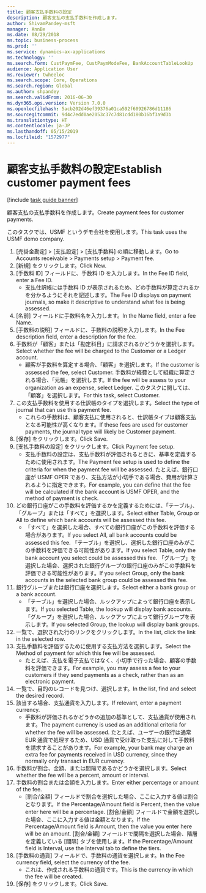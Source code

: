 ```yaml
---
title: 顧客支払手数料の設定
description: 顧客支払の支払手数料を作成します。
author: ShivamPandey-msft
manager: AnnBe
ms.date: 08/29/2018
ms.topic: business-process
ms.prod: ''
ms.service: dynamics-ax-applications
ms.technology: ''
ms.search.form: CustPaymFee, CustPaymModeFee, BankAccountTableLookUp
audience: Application User
ms.reviewer: twheeloc
ms.search.scope: Core, Operations
ms.search.region: Global
ms.author: shpandey
ms.search.validFrom: 2016-06-30
ms.dyn365.ops.version: Version 7.0.0
ms.openlocfilehash: 5acb202d46ef39376a01ca592f60926786d11186
ms.sourcegitcommit: 9d4c7edd0ae2053c37c7d81cdd180b16bf3a9d3b
ms.translationtype: HT
ms.contentlocale: ja-JP
ms.lasthandoff: 05/15/2019
ms.locfileid: "1572977"
---
```

# <a name="establish-customer-payment-fees"></a><span data-ttu-id="ac762-103">顧客支払手数料の設定</span><span class="sxs-lookup"><span data-stu-id="ac762-103">Establish customer payment fees</span></span>

[!include [task guide banner](../../includes/task-guide-banner.md)]

<span data-ttu-id="ac762-104">顧客支払の支払手数料を作成します。</span><span class="sxs-lookup"><span data-stu-id="ac762-104">Create payment fees for customer payments.</span></span>

<span data-ttu-id="ac762-105">このタスクでは、USMF というデモ会社を使用します。</span><span class="sxs-lookup"><span data-stu-id="ac762-105">This task uses the USMF demo company.</span></span>

1. <span data-ttu-id="ac762-106">[売掛金勘定] > [支払設定] > [支払手数料] の順に移動します。</span><span class="sxs-lookup"><span data-stu-id="ac762-106">Go to Accounts receivable > Payments setup > Payment fee.</span></span>
2. <span data-ttu-id="ac762-107">[新規] をクリックします。</span><span class="sxs-lookup"><span data-stu-id="ac762-107">Click New.</span></span>
3. <span data-ttu-id="ac762-108">[手数料 ID] フィールドに、手数料 ID を入力します。</span><span class="sxs-lookup"><span data-stu-id="ac762-108">In the Fee ID field, enter a Fee ID.</span></span>
    * <span data-ttu-id="ac762-109">支払仕訳帳には手数料 ID が表示されるため、どの手数料が算定されるかを分かるようにそれを記述します。</span><span class="sxs-lookup"><span data-stu-id="ac762-109">The Fee ID displays on payment journals, so make it descriptive to understand what fee is being assessed.</span></span>  
4. <span data-ttu-id="ac762-110">[名前] フィールドに手数料名を入力します。</span><span class="sxs-lookup"><span data-stu-id="ac762-110">In the Name field, enter a fee Name.</span></span>
5. <span data-ttu-id="ac762-111">[手数料の説明] フィールドに、手数料の説明を入力します。</span><span class="sxs-lookup"><span data-stu-id="ac762-111">In the Fee description field, enter a description for the fee.</span></span>
6. <span data-ttu-id="ac762-112">手数料が「顧客」または「勘定科目」に請求されるかどうかを選択します。</span><span class="sxs-lookup"><span data-stu-id="ac762-112">Select whether the fee will be charged to the Customer or a Ledger account.</span></span>
    * <span data-ttu-id="ac762-113">顧客が手数料を算定する場合、「顧客」を選択します。</span><span class="sxs-lookup"><span data-stu-id="ac762-113">If the customer is assessed the fee, select Customer.</span></span> <span data-ttu-id="ac762-114">手数料が経費として組織に算定される場合、「元帳」を選択します。</span><span class="sxs-lookup"><span data-stu-id="ac762-114">If the fee will be assess to your organization as an expense, select Ledger.</span></span> <span data-ttu-id="ac762-115">このタスクに関しては、「顧客」を選択します。</span><span class="sxs-lookup"><span data-stu-id="ac762-115">For this task, select Customer.</span></span>  
7. <span data-ttu-id="ac762-116">この支払手数料を使用する仕訳帳のタイプを選択します。</span><span class="sxs-lookup"><span data-stu-id="ac762-116">Select the type of  journal that can use this payment fee.</span></span>
    * <span data-ttu-id="ac762-117">これらの手数料は、顧客支払に使用されると、仕訳帳タイプは顧客支払となる可能性が高くなります。</span><span class="sxs-lookup"><span data-stu-id="ac762-117">If these fees are used for customer payments, the journal type will likely be Customer payment.</span></span>  
8. <span data-ttu-id="ac762-118">[保存] をクリックします。</span><span class="sxs-lookup"><span data-stu-id="ac762-118">Click Save.</span></span>
9. <span data-ttu-id="ac762-119">[支払手数料の設定] をクリックします。</span><span class="sxs-lookup"><span data-stu-id="ac762-119">Click Payment fee setup.</span></span>
    * <span data-ttu-id="ac762-120">支払手数料の設定は、支払手数料が評価されるときに、基準を定義するために使用されます。</span><span class="sxs-lookup"><span data-stu-id="ac762-120">The Payment fee setup is used to define the criteria for when the payment fee will be assessed.</span></span>  <span data-ttu-id="ac762-121">たとえば、銀行口座が USMF OPER であり、支払方法が小切手である場合、費用が計算されるように指定できます。</span><span class="sxs-lookup"><span data-stu-id="ac762-121">For example, you can define that the fee will be calculated if the bank account is USMF OPER, and the method of payment is check.</span></span>  
10. <span data-ttu-id="ac762-122">どの銀行口座がこの手数料を評価するかを定義するためには、「テーブル」、「グループ」または「すべて」を選択します。</span><span class="sxs-lookup"><span data-stu-id="ac762-122">Select either Table, Group or All to define which bank accounts will be assessed this fee.</span></span>
    * <span data-ttu-id="ac762-123">「すべて」を選択した場合、すべての銀行口座がこの手数料を評価する場合があります。</span><span class="sxs-lookup"><span data-stu-id="ac762-123">If you select All, all bank accounts could be assessed this fee.</span></span>  <span data-ttu-id="ac762-124">「テーブル」を選択し、選択した銀行口座のみがこの手数料を評価できる可能性があります。</span><span class="sxs-lookup"><span data-stu-id="ac762-124">If you select Table, only the bank account you select could be assessed this fee.</span></span> <span data-ttu-id="ac762-125">「グループ」を選択した場合、選択された銀行グループの銀行口座のみがこの手数料を評価できる可能性があります。</span><span class="sxs-lookup"><span data-stu-id="ac762-125">If you select Group, only the bank accounts in the selected bank group could be assessed this fee.</span></span>  
11. <span data-ttu-id="ac762-126">銀行グループまたは銀行口座を選択します。</span><span class="sxs-lookup"><span data-stu-id="ac762-126">Select either a bank group or a bank account.</span></span>
    * <span data-ttu-id="ac762-127">「テーブル」を選択した場合、ルックアップによって銀行口座を表示します。</span><span class="sxs-lookup"><span data-stu-id="ac762-127">If you selected Table, the lookup will display bank accounts.</span></span> <span data-ttu-id="ac762-128">「グループ」を選択した場合、ルックアップによって銀行グループを表示します。</span><span class="sxs-lookup"><span data-stu-id="ac762-128">If you selected Group, the lookup will display bank groups.</span></span>  
12. <span data-ttu-id="ac762-129">一覧で、選択された行のリンクをクリックします。</span><span class="sxs-lookup"><span data-stu-id="ac762-129">In the list, click the link in the selected row.</span></span>
13. <span data-ttu-id="ac762-130">支払手数料を評価するために使用する支払方法を選択します。</span><span class="sxs-lookup"><span data-stu-id="ac762-130">Select the Method of payment for which this fee will be assessed.</span></span>
    * <span data-ttu-id="ac762-131">たとえば、支払を電子支払ではなく、小切手で行った場合、顧客の手数料を評価できます。</span><span class="sxs-lookup"><span data-stu-id="ac762-131">For example, you may assess a fee to your customers if they send payments as a check, rather than as an electronic payment.</span></span>  
14. <span data-ttu-id="ac762-132">一覧で、目的のレコードを見つけ、選択します。</span><span class="sxs-lookup"><span data-stu-id="ac762-132">In the list, find and select the desired record.</span></span>
15. <span data-ttu-id="ac762-133">該当する場合、支払通貨を入力します。</span><span class="sxs-lookup"><span data-stu-id="ac762-133">If relevant, enter a payment currency.</span></span>
    * <span data-ttu-id="ac762-134">手数料が評価されるかどうかの追加の基準として、支払通貨が使用されます。</span><span class="sxs-lookup"><span data-stu-id="ac762-134">The payment currency is used as an additional criteria for whether the fee will be assessed.</span></span>  <span data-ttu-id="ac762-135">たとえば、ユーザーの銀行は通常 EUR 通貨で処理するため、USD 通貨で受け取った支払に対して手数料を請求することがあります。</span><span class="sxs-lookup"><span data-stu-id="ac762-135">For example, your bank may charge an extra fee for payments received in USD currency, since they normally only transact in EUR currency.</span></span>  
16. <span data-ttu-id="ac762-136">手数料が割合、金額、または間隔であるかどうかを選択します。</span><span class="sxs-lookup"><span data-stu-id="ac762-136">Select whether the fee will be a percent, amount or interval.</span></span>
17. <span data-ttu-id="ac762-137">手数料の割合または金額を入力します。</span><span class="sxs-lookup"><span data-stu-id="ac762-137">Enter either percentage or amount of the fee.</span></span>
    * <span data-ttu-id="ac762-138">[割合/金額] フィールドで割合を選択した場合、ここに入力する値は割合となります。</span><span class="sxs-lookup"><span data-stu-id="ac762-138">If the Percentage/Amount field is Percent, then the value enter here will be a percentage.</span></span> <span data-ttu-id="ac762-139">[割合/金額] フィールドで金額を選択した場合、ここに入力する値は金額となります。</span><span class="sxs-lookup"><span data-stu-id="ac762-139">If the Percentage/Amount field is Amount, then the value you enter here will be an amount.</span></span> <span data-ttu-id="ac762-140">[割合/金額] フィールドで間隔を選択した場合、階層を定義している [間隔] タブを使用します。</span><span class="sxs-lookup"><span data-stu-id="ac762-140">If the Percentage/Amount field is Interval, use the Interval tab to define the tiers.</span></span>  
18. <span data-ttu-id="ac762-141">[手数料の通貨] フィールドで、手数料の通貨を選択します。</span><span class="sxs-lookup"><span data-stu-id="ac762-141">In the Fee currency field, select the currency of the fee.</span></span>
    * <span data-ttu-id="ac762-142">これは、作成される手数料の通貨です。</span><span class="sxs-lookup"><span data-stu-id="ac762-142">This is the currency in which the fee will be created.</span></span>  
19. <span data-ttu-id="ac762-143">[保存] をクリックします。</span><span class="sxs-lookup"><span data-stu-id="ac762-143">Click Save.</span></span>


